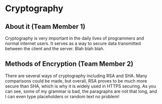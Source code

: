 # Cryptography

## About it (Team Member 1)
Cryptography is very important in the daily lives of programmers and normal internet users. It serves as a way to secure data transmitted between the client and the server. Blah blah blah.

## Methods of Encryption (Team Member 2)
There are several ways of cryptography including RSA and SHA. Many comparisons could be made, but overall, RSA proves to be much more secure than SHA, which is why it is widely used in HTTPS securing. As you can see, some of my grammar is bad, the paragraphs are not that long, and I can even type placeholders or random text no problem!
